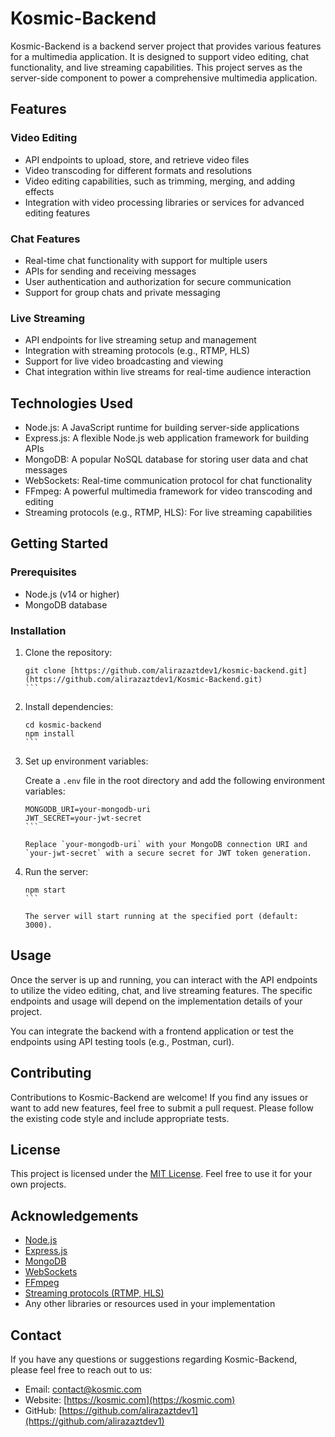 # Kosmic-Backend

Kosmic-Backend is a backend server project that provides various features for a multimedia application. It is designed to support video editing, chat functionality, and live streaming capabilities. This project serves as the server-side component to power a comprehensive multimedia application.

## Features

### Video Editing
- API endpoints to upload, store, and retrieve video files
- Video transcoding for different formats and resolutions
- Video editing capabilities, such as trimming, merging, and adding effects
- Integration with video processing libraries or services for advanced editing features

### Chat Features
- Real-time chat functionality with support for multiple users
- APIs for sending and receiving messages
- User authentication and authorization for secure communication
- Support for group chats and private messaging

### Live Streaming
- API endpoints for live streaming setup and management
- Integration with streaming protocols (e.g., RTMP, HLS)
- Support for live video broadcasting and viewing
- Chat integration within live streams for real-time audience interaction

## Technologies Used

- Node.js: A JavaScript runtime for building server-side applications
- Express.js: A flexible Node.js web application framework for building APIs
- MongoDB: A popular NoSQL database for storing user data and chat messages
- WebSockets: Real-time communication protocol for chat functionality
- FFmpeg: A powerful multimedia framework for video transcoding and editing
- Streaming protocols (e.g., RTMP, HLS): For live streaming capabilities

## Getting Started

### Prerequisites

- Node.js (v14 or higher)
- MongoDB database

### Installation

1. Clone the repository:

   ````shell
   git clone [https://github.com/alirazaztdev1/kosmic-backend.git](https://github.com/alirazaztdev1/Kosmic-Backend.git)
   ```

2. Install dependencies:

   ````shell
   cd kosmic-backend
   npm install
   ```

3. Set up environment variables:

   Create a `.env` file in the root directory and add the following environment variables:

   ````plaintext
   MONGODB_URI=your-mongodb-uri
   JWT_SECRET=your-jwt-secret
   ```

   Replace `your-mongodb-uri` with your MongoDB connection URI and `your-jwt-secret` with a secure secret for JWT token generation.

4. Run the server:

   ````shell
   npm start
   ```

   The server will start running at the specified port (default: 3000).

## Usage

Once the server is up and running, you can interact with the API endpoints to utilize the video editing, chat, and live streaming features. The specific endpoints and usage will depend on the implementation details of your project.

You can integrate the backend with a frontend application or test the endpoints using API testing tools (e.g., Postman, curl).

## Contributing

Contributions to Kosmic-Backend are welcome! If you find any issues or want to add new features, feel free to submit a pull request. Please follow the existing code style and include appropriate tests.

## License

This project is licensed under the [MIT License](LICENSE). Feel free to use it for your own projects.

## Acknowledgements

- [Node.js](https://nodejs.org/)
- [Express.js](https://expressjs.com/)
- [MongoDB](https://www.mongodb.com/)
- [WebSockets](https://developer.mozilla.org/en-US/docs/Web/API/WebSockets_API)
- [FFmpeg](https://ffmpeg.org/)
- [Streaming protocols (RTMP, HLS)](https://en.wikipedia.org/wiki/Real-Time_Messaging_Protocol)
- Any other libraries or resources used in your implementation

## Contact

If you have any questions or suggestions regarding Kosmic-Backend, please feel free to reach out to us:

- Email: [contact@kosmic.com](mailto:contact@kosmic.com)
- Website: [https://kosmic.com](https://kosmic.com)
- GitHub: [https://github.com/alirazaztdev1](https://github.com/alirazaztdev1)
